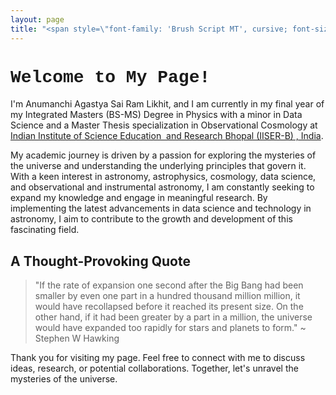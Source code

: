 ```yaml
---
layout: page
title: "<span style=\"font-family: 'Brush Script MT', cursive; font-size: 68px;\">Hola!</span>"
---
```


# <span style="font-family: 'Courier New', Courier, monospace;">Welcome to My Page!</span>

I'm Anumanchi Agastya Sai Ram Likhit, and I am currently in my final year of my Integrated Masters (BS-MS) Degree in Physics with a minor in Data Science and a Master Thesis specialization in Observational Cosmology at [Indian Institute of Science Education  and Research Bhopal (IISER-B) , India](https://www.iiserb.ac.in/).

My academic journey is driven by a passion for exploring the mysteries of the universe and understanding the underlying principles that govern it. With a keen interest in astronomy, astrophysics, cosmology, data science, and observational and instrumental astronomy, I am constantly seeking to expand my knowledge and engage in meaningful research. By implementing the latest advancements in data science and technology in astronomy, I aim to contribute to the growth and development of this fascinating field.



## A Thought-Provoking Quote

> "If the rate of expansion one second after the Big Bang had been smaller by even one part in a hundred thousand million million, it would have recollapsed before it reached its present size. On the other hand, if it had been greater by a part in a million, the universe would have expanded too rapidly for stars and planets to form."  ~ Stephen W Hawking


Thank you for visiting my page. Feel free to connect with me to discuss ideas, research, or potential collaborations. Together, let's unravel the mysteries of the universe.

